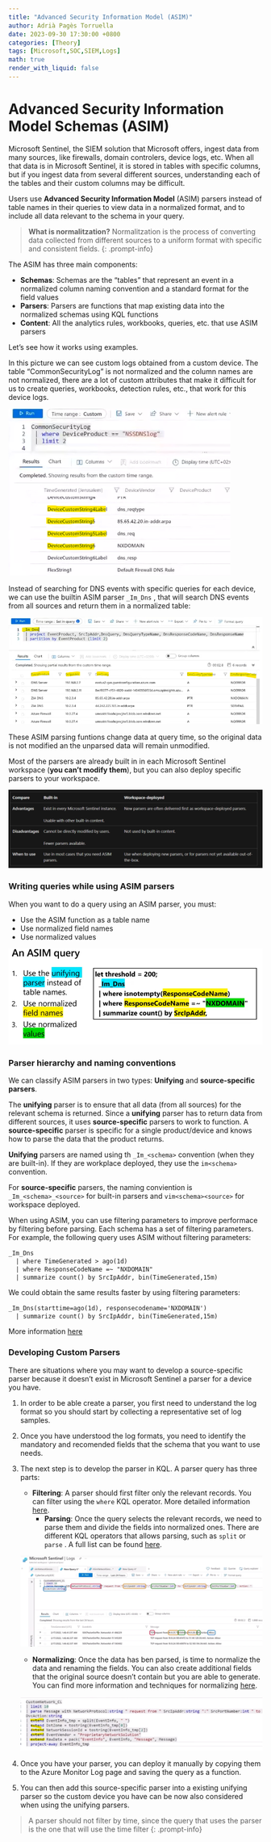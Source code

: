 ```yaml
---
title: "Advanced Security Information Model (ASIM)"
author: Adrià Pagès Torruella
date: 2023-09-30 17:30:00 +0800
categories: [Theory]
tags: [Microsoft,SOC,SIEM,Logs]
math: true
render_with_liquid: false
---
```


# Advanced Security Information Model Schemas (ASIM)

Microsoft Sentinel, the SIEM solution that Microsoft offers, ingest data from many sources, like firewalls, domain controlers, device logs, etc. When all that data is in Microsoft Sentinel, it is stored in tables with specific columns, but if you ingest data from several different sources, understanding each of the tables and their custom columns may be difficult. 

Users use **Advanced Security Information Model** (ASIM) parsers instead of table names in their queries to view data in a normalized format, and to include all data relevant to the schema in 
your query.

>**What is normalitzation?**
Normalitzation is the process of converting data collected from different sources to a uniform format with specific and consistent fields.
{: .prompt-info}

The ASIM has three main components: 

- **Schemas**: Schemas are the “tables” that represent an event in a normalized column naming convention and a standard format for the field values
- **Parsers**: Parsers are functions that map existing data into the normalized schemas using KQL functions
- **Content**: All the analytics rules, workbooks, queries, etc. that use ASIM parsers

Let’s see how it works using examples. 

In this picture we can see custom logs obtained from a custom device. The table “CommonSecurityLog” is not normalized and the column names are not normalized, there are a lot of custom attributes that make it difficult for us to create queries, workbooks, detection rules, etc., that work for this device logs. 

![Untitled](/img/posts/ASIM/Untitled.png)

Instead of searching for DNS events with specific queries for each device, we can use the builtin ASIM parser `_Im_Dns` , that will search DNS events from all sources and return them in a normalized table: 

![Untitled](/img/posts/ASIM/Untitled%201.png)

These ASIM parsing funtions change data at query time, so the original data is not modified an the unparsed data will remain unmodified. 

Most of the parsers are already built in in each Microsoft Sentinel workspace (**you can’t modify them**), but you can also deploy specific parsers to your workspace. 

![Untitled](/img/posts/ASIM/Untitled%202.png)

### Writing queries while using ASIM parsers

When you want to do a query using an ASIM parser, you must:

- Use the ASIM function as a table name
- Use normalized field names
- Use normalized values

![Untitled](/img/posts/ASIM/Untitled%203.png)

### Parser hierarchy and naming conventions

We can classify ASIM parsers in two types: **Unifying** and **source-specific parsers**. 

The **unifying** parser is to ensure that all data (from all sources) for the relevant schema is returned. Since a **unifying** parser has to return data from different sources, it uses **source-specific** parsers to work to function. A **source-specific** parser is specific for a single product/device and knows how to parse the data that the product returns. 

**Unifying** parsers are named using th `_Im_<schema>` convention (when they are built-in). If they are workplace deployed, they use the `im<schema>` convention. 

For **source-specific** parsers, the naming conviention is `_Im_<schema>_<source>` for built-in parsers and `vim<schema><source>` for workspace deployed. 


When using ASIM, you can use filtering parameters to improve performace by filtering before parsing. Each schema has a set of filtering parameters. 
For example, the following query uses ASIM without filtering parameters:
```
_Im_Dns
  | where TimeGenerated > ago(1d)
  | where ResponseCodeName =~ "NXDOMAIN"
  | summarize count() by SrcIpAddr, bin(TimeGenerated,15m)
```
We could obtain the same results faster by using filtering parameters: 
```
_Im_Dns(starttime=ago(1d), responsecodename='NXDOMAIN')
  | summarize count() by SrcIpAddr, bin(TimeGenerated,15m)
```
More information [here](https://learn.microsoft.com/en-us/azure/sentinel/normalization-about-parsers#optimizing-parsing-using-parameters)


### **Developing Custom Parsers**

There are situations where you may want to develop a source-specific parser because it doesn’t exist in Microsoft Sentinel a parser for a device you have. 

1. In order to be able create a parser, you first need to understand the log format so you should start by collecting a representative set of log samples. 
2. Once you have understood the log formats, you need to identify the mandatory and recomended fields that the schema that you want to use needs.  
3. The next step is to develop the parser in KQL. A parser query has three parts: 
	+ **Filtering**: A parser should first filter only the relevant records. You can filter using the `where` KQL operator. More detailed information [here](https://learn.microsoft.com/en-us/azure/sentinel/normalization-develop-parsers#filtering).  	
    	+ **Parsing**: Once the query selects the relevant records, we need to parse them and divide the fields into normalized ones. There are different KQL operators that allows parsing, such as `split` or `parse` . A full list can be found [here](https://learn.microsoft.com/en-us/azure/sentinel/normalization-develop-parsers#parsing). 	

	![Untitled](/img/posts/ASIM/Untitled%204.png)        
	+ **Normalizing**: Once the data has ben parsed, is time to normalize the data and renaming the fields. You can also create additional fields that the original source doesn’t contain but you are able to generate. You can find more information and techniques for normalizing [here](https://learn.microsoft.com/en-us/azure/sentinel/normalization-develop-parsers#normalizing). 

	![Untitled](/img/posts/ASIM/Untitled%205.png)
4. Once you have your parser,  you can deploy it manually by copying them to the Azure Monitor Log page and saving the query as a function.
5. You can  then add this source-specific parser into a existing unifying parser so the custom device you have can be now also considered when using the unifying parsers.

>A parser should not filter by time, since the query that uses the parser is the one that will use the time filter
{: .prompt-info}   	


